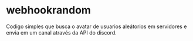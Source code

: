 # webhookrandom

Codigo simples que busca o avatar de usuarios aleátorios em servidores e envia em um canal através da API do discord.
